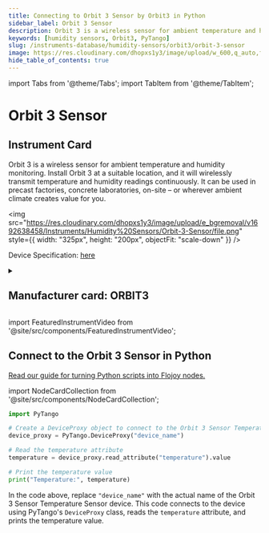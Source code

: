```yaml
---
title: Connecting to Orbit 3 Sensor by Orbit3 in Python
sidebar_label: Orbit 3 Sensor
description: Orbit 3 is a wireless sensor for ambient temperature and humidity monitoring. Install Orbit 3 at a suitable location, and it will wirelessly transmit temperature and humidity readings continuously. It can be used in precast factories, concrete laboratories, on-site – or wherever ambient climate creates value for you.
keywords: [humidity sensors, Orbit3, PyTango]
slug: /instruments-database/humidity-sensors/orbit3/orbit-3-sensor
image: https://res.cloudinary.com/dhopxs1y3/image/upload/w_600,q_auto,f_auto/e_bgremoval/v1692638458/Instruments/Humidity%20Sensors/Orbit-3-Sensor/file.jpg
hide_table_of_contents: true
---
```


import Tabs from '@theme/Tabs';
import TabItem from '@theme/TabItem';

# Orbit 3 Sensor

## Instrument Card

<div className="flex">

<div>

Orbit 3 is a wireless sensor for ambient temperature and humidity monitoring. Install Orbit 3 at a suitable location, and it will wirelessly transmit temperature and humidity readings continuously. It can be used in precast factories, concrete laboratories, on-site – or wherever ambient climate creates value for you.

</div>

<img src="https://res.cloudinary.com/dhopxs1y3/image/upload/e_bgremoval/v1692638458/Instruments/Humidity%20Sensors/Orbit-3-Sensor/file.png" style={{ width: "325px", height: "200px", objectFit: "scale-down" }} />

</div>

<div className="flex text-center">

<p>Device Specification: <a target="\_blank" href="https://maturix.com/wp-content/uploads/2023/03/Orbit-3_V1.5_February2022-1.pdf">here</a></p>

</div>

<details style={{ marginTop: "15px"}}>
<summary><h2>Manufacturer card: ORBIT3</h2></summary>

<img src="https://res.cloudinary.com/dhopxs1y3/image/upload/v1692806128/Instruments/Vendor%20Logos/Maturix.png" style={{ width: "100%", height: "170px",objectFit: "scale-down" }} />

Maturix® is the smart solution addressing the needs of the construction and concrete industry. Our aim is to increase the ease of collecting, analysing and understanding your businesses data, through wireless sensing solutions.

<ul>
  <li>Headquarters: Denmark</li>
  <li>Yearly Revenue (millions, USD): 5.0</li>
  <li>Vendor Website: <a href="https://maturix.com/">here</a></li>
</ul>
</details>

import FeaturedInstrumentVideo from '@site/src/components/FeaturedInstrumentVideo';

<FeaturedInstrumentVideo category='HUMIDITY_SENSORS' manufacturer='ORBIT3'></FeaturedInstrumentVideo>


## Connect to the Orbit 3 Sensor in Python

[Read our guide for turning Python scripts into Flojoy nodes.](https://docs.flojoy.ai/contribution/blocks/custom-flojoy-block/)

import NodeCardCollection from '@site/src/components/NodeCardCollection';

<Tabs>

<TabItem value="Flojoy" label="Flojoy" className="flojoy-instrument-tabs">

<NodeCardCollection category='HUMIDITY_SENSORS' manufacturer='ORBIT3'></NodeCardCollection>

</TabItem>
<TabItem value="PyTango" label="PyTango">

```python
import PyTango

# Create a DeviceProxy object to connect to the Orbit 3 Sensor Temperature Sensor
device_proxy = PyTango.DeviceProxy("device_name")

# Read the temperature attribute
temperature = device_proxy.read_attribute("temperature").value

# Print the temperature value
print("Temperature:", temperature)
```

In the code above, replace `"device_name"` with the actual name of the Orbit 3 Sensor Temperature Sensor device. This code connects to the device using PyTango's `DeviceProxy` class, reads the `temperature` attribute, and prints the temperature value.

</TabItem>
</Tabs>